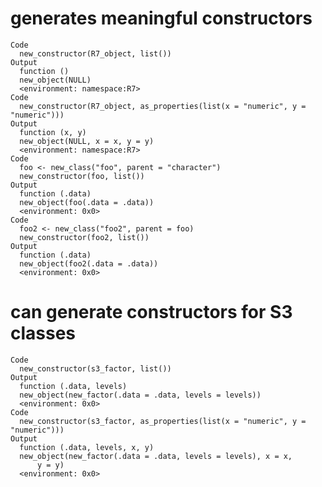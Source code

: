 # generates meaningful constructors

    Code
      new_constructor(R7_object, list())
    Output
      function () 
      new_object(NULL)
      <environment: namespace:R7>
    Code
      new_constructor(R7_object, as_properties(list(x = "numeric", y = "numeric")))
    Output
      function (x, y) 
      new_object(NULL, x = x, y = y)
      <environment: namespace:R7>
    Code
      foo <- new_class("foo", parent = "character")
      new_constructor(foo, list())
    Output
      function (.data) 
      new_object(foo(.data = .data))
      <environment: 0x0>
    Code
      foo2 <- new_class("foo2", parent = foo)
      new_constructor(foo2, list())
    Output
      function (.data) 
      new_object(foo2(.data = .data))
      <environment: 0x0>

# can generate constructors for S3 classes

    Code
      new_constructor(s3_factor, list())
    Output
      function (.data, levels) 
      new_object(new_factor(.data = .data, levels = levels))
      <environment: 0x0>
    Code
      new_constructor(s3_factor, as_properties(list(x = "numeric", y = "numeric")))
    Output
      function (.data, levels, x, y) 
      new_object(new_factor(.data = .data, levels = levels), x = x, 
          y = y)
      <environment: 0x0>

